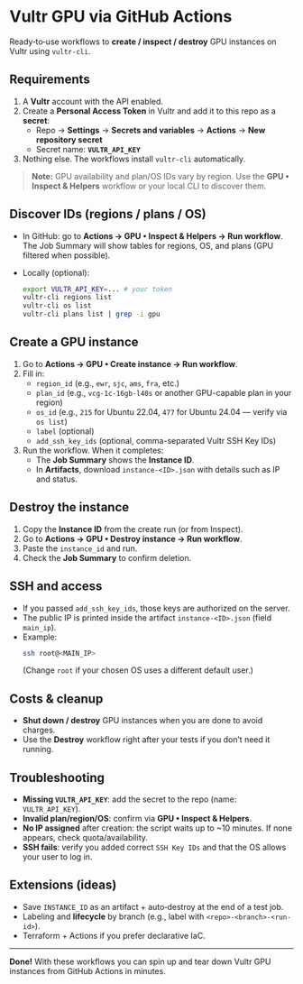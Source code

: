 # Vultr GPU via GitHub Actions

Ready‑to‑use workflows to **create / inspect / destroy** GPU instances on Vultr using `vultr-cli`.

## Requirements

1. A **Vultr** account with the API enabled.
2. Create a **Personal Access Token** in Vultr and add it to this repo as a **secret**:
   - Repo → **Settings** → **Secrets and variables** → **Actions** → **New repository secret**
   - Secret name: **`VULTR_API_KEY`**
3. Nothing else. The workflows install `vultr-cli` automatically.

> **Note:** GPU availability and plan/OS IDs vary by region. Use the **GPU • Inspect & Helpers** workflow or your local CLI to discover them.

## Discover IDs (regions / plans / OS)

- In GitHub: go to **Actions → GPU • Inspect & Helpers → Run workflow**.  
  The Job Summary will show tables for regions, OS, and plans (GPU filtered when possible).

- Locally (optional):
  ```bash
  export VULTR_API_KEY=... # your token
  vultr-cli regions list
  vultr-cli os list
  vultr-cli plans list | grep -i gpu
  ```

## Create a GPU instance

1. Go to **Actions → GPU • Create instance → Run workflow**.
2. Fill in:
   - `region_id` (e.g., `ewr`, `sjc`, `ams`, `fra`, etc.)
   - `plan_id` (e.g., `vcg-1c-16gb-l40s` or another GPU-capable plan in your region)
   - `os_id` (e.g., `215` for Ubuntu 22.04, `477` for Ubuntu 24.04 — verify via `os list`)
   - `label` (optional)
   - `add_ssh_key_ids` (optional, comma-separated Vultr SSH Key IDs)
3. Run the workflow. When it completes:
   - The **Job Summary** shows the **Instance ID**.
   - In **Artifacts**, download `instance-<ID>.json` with details such as IP and status.

## Destroy the instance

1. Copy the **Instance ID** from the create run (or from Inspect).
2. Go to **Actions → GPU • Destroy instance → Run workflow**.
3. Paste the `instance_id` and run.
4. Check the **Job Summary** to confirm deletion.

## SSH and access

- If you passed `add_ssh_key_ids`, those keys are authorized on the server.
- The public IP is printed inside the artifact `instance-<ID>.json` (field `main_ip`).
- Example:
  ```bash
  ssh root@<MAIN_IP>
  ```
  (Change `root` if your chosen OS uses a different default user.)

## Costs & cleanup

- **Shut down / destroy** GPU instances when you are done to avoid charges.
- Use the **Destroy** workflow right after your tests if you don’t need it running.

## Troubleshooting

- **Missing `VULTR_API_KEY`**: add the secret to the repo (name: `VULTR_API_KEY`).
- **Invalid plan/region/OS**: confirm via **GPU • Inspect & Helpers**.
- **No IP assigned** after creation: the script waits up to ~10 minutes. If none appears, check quota/availability.
- **SSH fails**: verify you added correct `SSH Key IDs` and that the OS allows your user to log in.

## Extensions (ideas)

- Save `INSTANCE_ID` as an artifact + auto‑destroy at the end of a test job.
- Labeling and **lifecycle** by branch (e.g., label with `<repo>-<branch>-<run-id>`).
- Terraform + Actions if you prefer declarative IaC.

---

**Done!** With these workflows you can spin up and tear down Vultr GPU instances from GitHub Actions in minutes.
